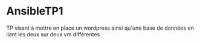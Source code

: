 # AnsibleTP1
TP visant à mettre en place un wordpress ainsi qu'une base de données en liant les deux sur deux vm différentes
